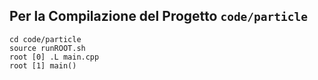 ## Per la Compilazione del Progetto `code/particle`
```
cd code/particle
source runROOT.sh
root [0] .L main.cpp
root [1] main()
```
